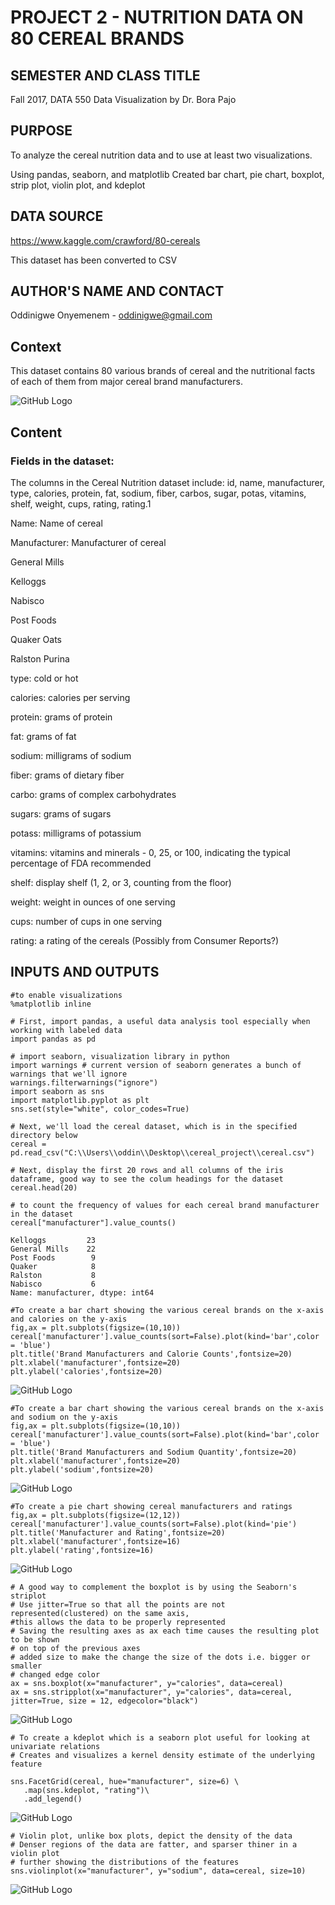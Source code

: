 # PROJECT 2 - NUTRITION DATA ON 80 CEREAL BRANDS

## SEMESTER AND CLASS TITLE

Fall 2017, DATA 550 Data Visualization by Dr. Bora Pajo

## PURPOSE

To analyze the cereal nutrition data and to use at least two visualizations. 

Using pandas, seaborn, and matplotlib 
Created bar chart, pie chart, boxplot, strip plot, violin plot, and kdeplot 

## DATA SOURCE 

https://www.kaggle.com/crawford/80-cereals

This dataset has been converted to CSV

## AUTHOR'S NAME AND CONTACT

Oddinigwe Onyemenem - oddinigwe@gmail.com

## Context

This dataset contains 80 various brands of cereal and the nutritional facts of each of them from major cereal brand manufacturers. 

![GitHub Logo](cerealpic.png)

## Content

### Fields in the dataset:

The columns in the Cereal Nutrition dataset include: id, name, manufacturer, type, calories, protein, fat, sodium, fiber, carbos, sugar, potas, vitamins, shelf, weight, cups, rating, rating.1

Name: Name of cereal

Manufacturer: Manufacturer of cereal

General Mills

Kelloggs

Nabisco

Post Foods

Quaker Oats

Ralston Purina

type: cold or hot

calories: calories per serving

protein: grams of protein

fat: grams of fat

sodium: milligrams of sodium

fiber: grams of dietary fiber

carbo: grams of complex carbohydrates

sugars: grams of sugars

potass: milligrams of potassium

vitamins: vitamins and minerals - 0, 25, or 100, indicating the typical percentage of FDA recommended

shelf: display shelf (1, 2, or 3, counting from the floor)

weight: weight in ounces of one serving

cups: number of cups in one serving

rating: a rating of the cereals (Possibly from Consumer Reports?)

## INPUTS AND OUTPUTS

```
#to enable visualizations 
%matplotlib inline

# First, import pandas, a useful data analysis tool especially when working with labeled data
import pandas as pd

# import seaborn, visualization library in python 
import warnings # current version of seaborn generates a bunch of warnings that we'll ignore
warnings.filterwarnings("ignore")
import seaborn as sns
import matplotlib.pyplot as plt
sns.set(style="white", color_codes=True)

# Next, we'll load the cereal dataset, which is in the specified directory below
cereal = pd.read_csv("C:\\Users\\oddin\\Desktop\\cereal_project\\cereal.csv")

# Next, display the first 20 rows and all columns of the iris dataframe, good way to see the colum headings for the dataset
cereal.head(20)
```

```
# to count the frequency of values for each cereal brand manufacturer in the dataset
cereal["manufacturer"].value_counts()
```
```
Kelloggs         23
General Mills    22
Post Foods        9
Quaker            8
Ralston           8
Nabisco           6
Name: manufacturer, dtype: int64
```
```
#To create a bar chart showing the various cereal brands on the x-axis and calories on the y-axis
fig,ax = plt.subplots(figsize=(10,10))
cereal['manufacturer'].value_counts(sort=False).plot(kind='bar',color = 'blue')
plt.title('Brand Manufacturers and Calorie Counts',fontsize=20)
plt.xlabel('manufacturer',fontsize=20)
plt.ylabel('calories',fontsize=20)
```
![GitHub Logo](output1.png)

```
#To create a bar chart showing the various cereal brands on the x-axis and sodium on the y-axis
fig,ax = plt.subplots(figsize=(10,10))
cereal['manufacturer'].value_counts(sort=False).plot(kind='bar',color = 'blue')
plt.title('Brand Manufacturers and Sodium Quantity',fontsize=20)
plt.xlabel('manufacturer',fontsize=20)
plt.ylabel('sodium',fontsize=20)
```
![GitHub Logo](output2.png)

```
#To create a pie chart showing cereal manufacturers and ratings
fig,ax = plt.subplots(figsize=(12,12))
cereal['manufacturer'].value_counts(sort=False).plot(kind='pie')
plt.title('Manufacturer and Rating',fontsize=20)
plt.xlabel('manufacturer',fontsize=16)
plt.ylabel('rating',fontsize=16)
```
![GitHub Logo](output3.png)

```
# A good way to complement the boxplot is by using the Seaborn's striplot
# Use jitter=True so that all the points are not represented(clustered) on the same axis,
#this allows the data to be properly represented
# Saving the resulting axes as ax each time causes the resulting plot to be shown
# on top of the previous axes
# added size to make the change the size of the dots i.e. bigger or smaller
# changed edge color
ax = sns.boxplot(x="manufacturer", y="calories", data=cereal)
ax = sns.stripplot(x="manufacturer", y="calories", data=cereal, jitter=True, size = 12, edgecolor="black")
```
![GitHub Logo](output4.png)

```
# To create a kdeplot which is a seaborn plot useful for looking at univariate relations 
# Creates and visualizes a kernel density estimate of the underlying feature

sns.FacetGrid(cereal, hue="manufacturer", size=6) \
   .map(sns.kdeplot, "rating")\
   .add_legend()
```
![GitHub Logo](output5.png)   

```
# Violin plot, unlike box plots, depict the density of the data
# Denser regions of the data are fatter, and sparser thiner in a violin plot
# further showing the distributions of the features 
sns.violinplot(x="manufacturer", y="sodium", data=cereal, size=10)
```
![GitHub Logo](/output6.png)

```
